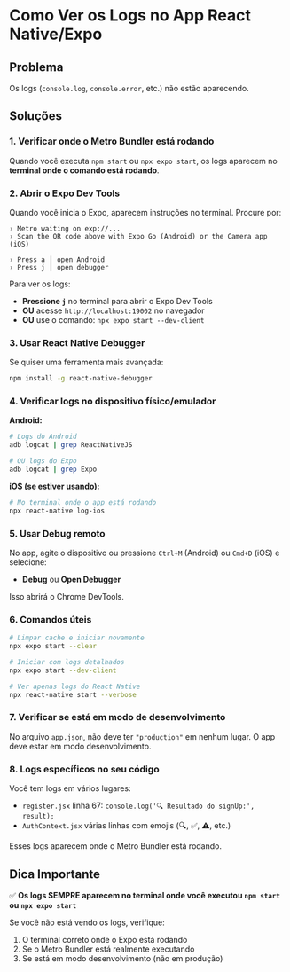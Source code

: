 # Como Ver os Logs no App React Native/Expo

## Problema
Os logs (`console.log`, `console.error`, etc.) não estão aparecendo.

## Soluções

### 1. Verificar onde o Metro Bundler está rodando

Quando você executa `npm start` ou `npx expo start`, os logs aparecem no **terminal onde o comando está rodando**.

### 2. Abrir o Expo Dev Tools

Quando você inicia o Expo, aparecem instruções no terminal. Procure por:
```
› Metro waiting on exp://...
› Scan the QR code above with Expo Go (Android) or the Camera app (iOS)

› Press a │ open Android
› Press j │ open debugger
```

Para ver os logs:
- **Pressione `j`** no terminal para abrir o Expo Dev Tools
- **OU** acesse `http://localhost:19002` no navegador
- **OU** use o comando: `npx expo start --dev-client`

### 3. Usar React Native Debugger

Se quiser uma ferramenta mais avançada:
```bash
npm install -g react-native-debugger
```

### 4. Verificar logs no dispositivo físico/emulador

**Android:**
```bash
# Logs do Android
adb logcat | grep ReactNativeJS

# OU logs do Expo
adb logcat | grep Expo
```

**iOS (se estiver usando):**
```bash
# No terminal onde o app está rodando
npx react-native log-ios
```

### 5. Usar Debug remoto

No app, agite o dispositivo ou pressione `Ctrl+M` (Android) ou `Cmd+D` (iOS) e selecione:
- **Debug** ou **Open Debugger**

Isso abrirá o Chrome DevTools.

### 6. Comandos úteis

```bash
# Limpar cache e iniciar novamente
npx expo start --clear

# Iniciar com logs detalhados
npx expo start --dev-client

# Ver apenas logs do React Native
npx react-native start --verbose
```

### 7. Verificar se está em modo de desenvolvimento

No arquivo `app.json`, não deve ter `"production"` em nenhum lugar. O app deve estar em modo desenvolvimento.

### 8. Logs específicos no seu código

Você tem logs em vários lugares:
- `register.jsx` linha 67: `console.log('🔍 Resultado do signUp:', result);`
- `AuthContext.jsx` várias linhas com emojis (🔍, ✅, ⚠️, etc.)

Esses logs aparecem onde o Metro Bundler está rodando.

## Dica Importante

✅ **Os logs SEMPRE aparecem no terminal onde você executou `npm start` ou `npx expo start`**

Se você não está vendo os logs, verifique:
1. O terminal correto onde o Expo está rodando
2. Se o Metro Bundler está realmente executando
3. Se está em modo desenvolvimento (não em produção)

